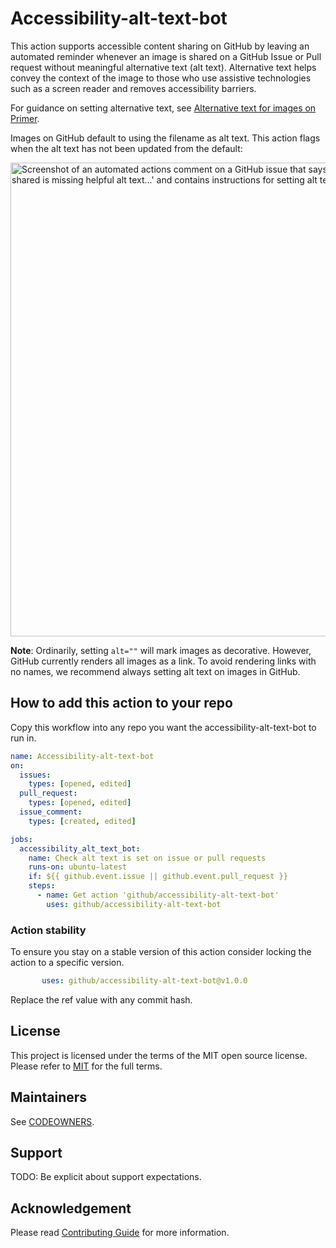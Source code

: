 # Accessibility-alt-text-bot

This action supports accessible content sharing on GitHub by leaving an automated reminder whenever an image is shared on a GitHub Issue or Pull request without meaningful alternative text (alt text).
Alternative text helps convey the context of the image to those who use assistive technologies such as a screen reader and removes accessibility barriers.

For guidance on setting alternative text, see [Alternative text for images on Primer](https://primer.style/design/guides/accessibility/alternative-text-for-images).

Images on GitHub default to using the filename as alt text. This action flags when the alt text has not been updated from the default:

<img width="758" alt="Screenshot of an automated actions comment on a GitHub issue that says, 'Uh oh! @monalisa, the image you shared is missing helpful alt text...' and contains instructions for setting alt text" src="https://github.com/github/accessibility-alt-text-bot/assets/16447748/c61cc9c6-f8c8-4bfb-becb-a155c2c9711d">

**Note**: Ordinarily, setting `alt=""` will mark images as decorative. However, GitHub currently renders all images as a link. To avoid rendering links with no names, we recommend always setting alt text on images in GitHub.

## How to add this action to your repo

Copy this workflow into any repo you want the accessibility-alt-text-bot to run in.

```yml
name: Accessibility-alt-text-bot
on: 
  issues:
    types: [opened, edited]
  pull_request:
    types: [opened, edited]
  issue_comment:
    types: [created, edited]

jobs:
  accessibility_alt_text_bot:
    name: Check alt text is set on issue or pull requests
    runs-on: ubuntu-latest
    if: ${{ github.event.issue || github.event.pull_request }}
    steps:
      - name: Get action 'github/accessibility-alt-text-bot'
        uses: github/accessibility-alt-text-bot
```

### Action stability

To ensure you stay on a stable version of this action consider locking the action to a specific version.

```yml
       uses: github/accessibility-alt-text-bot@v1.0.0
```

Replace the ref value with any commit hash.

## License

This project is licensed under the terms of the MIT open source license. Please refer to [MIT](./LICENSE.txt) for the full terms.

## Maintainers

See [CODEOWNERS](.github/CODEOWNERS).

## Support

TODO: Be explicit about support expectations.

## Acknowledgement

Please read [Contributing Guide](./CONTRIBUTING.md) for more information.
